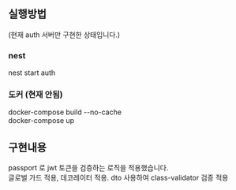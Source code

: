 
## 실행방법

(현재 auth 서버만 구현한 상태입니다.)

### nest

nest start auth

### 도커 (현재 안됨)

docker-compose build --no-cache  
docker-compose up

## 구현내용

passport 로 jwt 토큰을 검증하는 로직을 적용했습니다.  
글로벌 가드 적용, 데코레이터 적용.
dto 사용하여 class-validator 검증 적용
